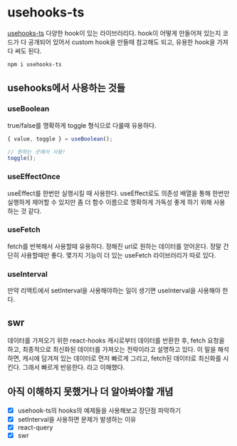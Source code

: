 # usehooks-ts

[usehooks-ts](https://usehooks-ts.com/)
다양한 hook이 있는 라이브러리다.
hook이 어떻게 만들어져 있는지 코드가 다 공개되어 있어서
custom hook을 만들때 참고해도 되고, 유용한 hook을 가져다 써도 된다.

```shell
npm i usehooks-ts
```

## usehooks에서 사용하는 것들

### useBoolean

true/false를 명확하게 toggle 형식으로 다룰때 유용하다.

```js
{ value, toggle } = useBoolean(); 

// 원하는 곳에서 사용!
toggle(); 
```

### useEffectOnce

useEffect를 한번만 실행시킬 때 사용한다.
useEffect로도 의존성 배열을 통해 한번만 실행하게 제어할 수 있지만 좀 더 함수 이름으로 명확하게 가독성 좋게 하기 위해 사용 하는 것 같다.

### useFetch

fetch를 반복해서 사용할때 유용하다.
정해진 url로 원하는 데이터를 얻어온다.
정말 간단히 사용할때만 좋다.
몇가지 기능이 더 있는 useFetch 라이브러리가 따로 있다.

### useInterval

만약 리액트에서 setInterval을 사용해야하는 일이 생기면
useInterval을 사용해야 한다.

## swr

데이터를 가져오기 위한 react-hooks
캐시로부터 데이터를 반환한 후, fetch 요청을 하고, 최종적으로 최신화된 데이터를 가져오는 전략이라고 설명하고 있다.
이 말을 해석하면, 캐시에 담겨져 있는 데이터로 먼저 빠르게 그리고, fetch된 데이터로 최신화를 시킨다.
그래서 빠르게 반응한다. 라고 이해했다.

## 아직 이해하지 못했거나 더 알아봐야할 개념

- [x] usehook-ts의 hooks의 예제들을 사용해보고 장단점 파악하기
- [x] setInterval을 사용하면 문제가 발생하는 이유
- [x] react-query
- [x] swr
